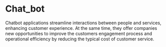 # Chat_bot
Chatbot applications streamline interactions between people and services, enhancing customer experience. At the same time, they offer companies new opportunities to improve the customers engagement process and operational efficiency by reducing  the typical cost of customer service.
